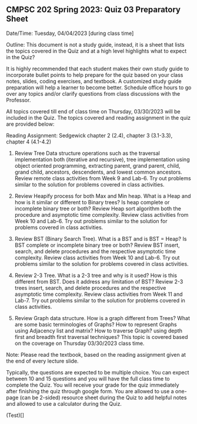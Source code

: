 ## CMPSC 202 Spring 2023: Quiz 03 Preparatory Sheet

Date/Time: Tuesday, 04/04/2023 [during class time]

Outline: This document is not a study guide, instead, it is a sheet that lists the topics covered in the Quiz and at a high level highlights what to expect in the Quiz?

It is highly recommended that each student makes their own study guide to incorporate bullet points to help prepare for the quiz based on your class notes, slides, coding exercises, and textbook. A customized study guide preparation will help a learner to become better. Schedule office hours to go over any topics and/or clarify questions from class discussions with the Professor. 

All topics covered till end of class time on Thursday, 03/30/2023 will be included in the Quiz. The topics covered and reading assignment in the quiz are provided below:

Reading Assignment: Sedgewick chapter 2 (2.4), chapter 3 (3.1-3.3), chapter 4 (4.1-4.2)

1) Review Tree Data structure operations such as the traversal implementation both (iterative and recursive), tree implementation using object oriented programming, extracting parent, grand parent, child, grand child, ancestors, descendents, and lowest common ancestors. Review remote class activities from Week 9 and Lab-6. Try out problems similar to the solution for problems covered in class activities. 

2) Review Heapify process for both Max and Min heap. What is a Heap and how is it similar or different to Binary trees? Is heap complete or incomplete binary tree or both? Review Heap sort algorithm both the procedure and asymptotic time complexity. Review class activities from Week 10 and Lab-6. Try out problems similar to the solution for problems covered in class activities. 

3) Review BST (Binary Search Tree). What is a BST and is BST = Heap? Is BST complete or incomplete binary tree or both? Review BST insert, search, and delete procedures and the respective asymptotic time complexity. Review class activities from Week 10 and Lab-6. Try out problems similar to the solution for problems covered in class activities. 

4) Review 2-3 Tree. What is a 2-3 tree and why is it used? How is this different from BST. Does it address any limitation of BST?  Review 2-3 trees insert, search, and delete procedures and the respective asymptotic time complexity. Review class activities from Week 11 and Lab-7. Try out problems similar to the solution for problems covered in class activities. 

5) Review Graph data structure. How is a graph different from Trees? What are some basic terminologies of Graphs? How to represent Graphs using Adjacency list and matrix? How to traverse Graph? using depth first and breadth first traversal techniques? This topic is covered based on the coverage on Thursday 03/30/2023 class time. 

Note: Please read the textbook, based on the reading assignment given at the end of every lecture slide. 

Typically, the questions are expected to be multiple choice. You can expect between 10 and 15 questions and you will have the full class time to complete the Quiz. You will receive your grade for the quiz immediately after finishing the quiz through google form. You are allowed to use a one-page (can be 2-sided) resource sheet during the Quiz to add helpful notes and allowed to use a calculator during the Quiz. 

(Test)[]